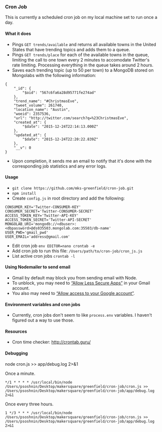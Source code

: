 ### Cron Job

This is currently a scheduled cron job on my local machine set to run once a day.

#### What it does

- Pings `GET trends/available` and returns all available towns in the United States that have trending topics and adds them to a queue. 
- Pings `GET trends/place` for each of the available towns in the queue, limiting the call to one town every 2 minutes to accomodate Twitter's rate limiting. Processing everything in the queue takes around 2 hours.
- Saves each trending topic (up to 50 per town) to a MongoDB stored on Mongolabs with the following information:

```
{
    "_id": {
        "$oid": "567c6fa6a28d95771fe274ad"
    },
    "trend_name": "#ChristmasEve",
    "tweet_volume": 261740,
    "location_name": "Austin",
    "woeid": 2357536,
    "url": "http://twitter.com/search?q=%23ChristmasEve",
    "created_at": {
        "$date": "2015-12-24T22:14:13.000Z"
    },
    "updated_at": {
        "$date": "2015-12-24T22:20:22.839Z"
    },
    "__v": 0
}
```

- Upon completion, it sends me an email to notify that it's done with the corresponding job statistics and any error logs.

#### Usage

- `git clone https://github.com/mks-greenfield/cron-job.git`
- `npm install`
- Create `config.js` in root directory and add the following:

```
CONSUMER_KEY='Twitter-CONSUMER-KEY'
CONSUMER_SECRET='Twitter-CONSUMER-SECRET'
ACCESS_TOKEN_KEY='Twitter-API-KEY'
ACCESS_TOKEN_SECRET='Twitter-API-SECRET'
MONGOLAB_URI='mongodb://<dbuser>:<dbpassword>@ds035503.mongolab.com:35503/db-name'
USER_PWD='gmail_pwd'
USER_EMAIL='address@gmail.com'
```

- Edit cron job `env EDITOR=nano crontab -e`
- Add cron job to run this file: `/Users/path/to/cron-job/cron_js.js`
- List active cron jobs `crontab -l`

#### Using Nodemailer to send email

- Gmail by default may block you from sending email with Node.
- To unblock, you may need to [“Allow Less Secure Apps”](https://www.google.com/settings/security/lesssecureapps) in your Gmail account.
- You also may need to [“Allow access to your Google account”](https://accounts.google.com/DisplayUnlockCaptcha).

#### Environment variables and cron jobs

- Currently, cron jobs don't seem to like `process.env` variables. I haven't figured out a way to use those.

#### Resources

- Cron time checker: http://crontab.guru/

#### Debugging

node cron.js >> app/debug.log 2>&1

Once a minute.

```
*/1 * * * * /usr/local/bin/node /Users/psoshnin/Desktop/makersquare/greenfield/cron-job/cron.js >> /Users/psoshnin/Desktop/makersquare/greenfield/cron-job/app/debug.log 2>&1
```

Once every three hours.

```
1 */3 * * * /usr/local/bin/node /Users/psoshnin/Desktop/makersquare/greenfield/cron-job/cron.js >> /Users/psoshnin/Desktop/makersquare/greenfield/cron-job/app/debug.log 2>&1
```